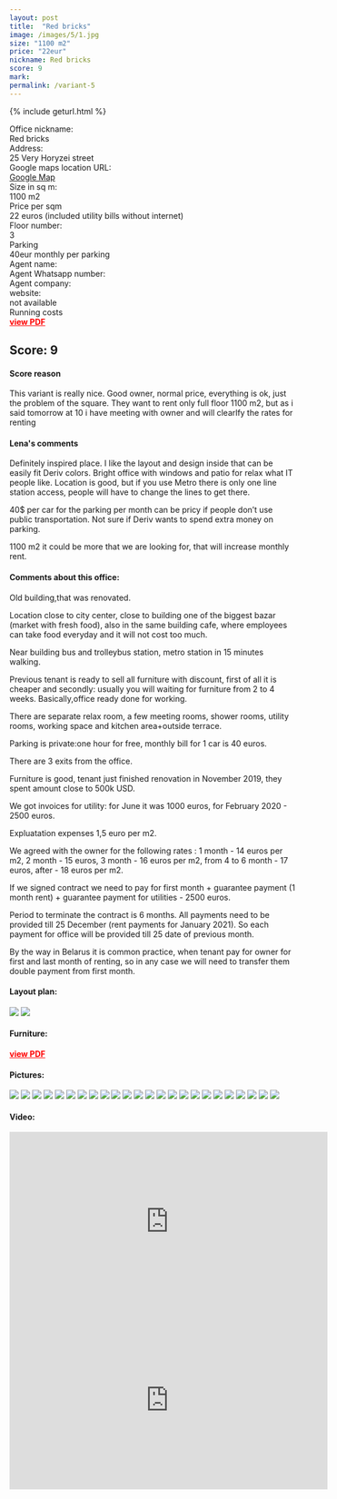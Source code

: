 ```yaml
---
layout: post
title:  "Red bricks"
image: /images/5/1.jpg
size: "1100 m2"
price: "22eur"
nickname: Red bricks
score: 9
mark: 
permalink: /variant-5
---
```

{% include geturl.html %}
<div class="office-info-grid">
    <div>Office nickname:</div>
    <div>Red bricks</div>
    <div>Address:</div>
    <div>25 Very Horyzei street</div>
    <div>Google maps location URL:</div>
    <div><a href="https://www.google.com/maps/place/%D1%83%D0%BB.+%D0%92.+%D0%A5%D0%BE%D1%80%D1%83%D0%B6%D0%B5%D0%B9+25,+%D0%9C%D0%B8%D0%BD%D1%81%D0%BA/@53.921329,27.5640919,17z/data=!4m13!1m7!3m6!1s0x46dbcf9bf4d8abd7:0x60955ff8f80ac8a4!2z0YPQuy4g0JIuINCl0L7RgNGD0LbQtdC5IDI1LCDQnNC40L3RgdC6!3b1!8m2!3d53.921329!4d27.5662859!3m4!1s0x46dbcf9bf4d8abd7:0x60955ff8f80ac8a4!8m2!3d53.921329!4d27.5662859">Google Map</a></div>
    <div>Size in sq m:</div>
    <div>1100 m2</div>
    <div>Price per sqm</div>
    <div>22 euros (included utility bills without internet)</div>
    <div>Floor number:</div>
    <div>3</div>
    <div>Parking</div>
    <div>40eur monthly per parking</div>
    <div>Agent name:</div>
    <div></div>
    <div>Agent Whatsapp number:</div>
    <div></div>
    <div>Agent company:</div>
    <div></div>
    <div>website:</div>
    <div>not available</div>
    <div>Running costs</div>
    <div><a href="{{ '/images/5/costs.pdf' | prepend: SourceUrl }}" style="color: red; font-weight: bold;">view PDF</a></div>
</div>

## Score: 9

#### Score reason

This variant is really nice. Good owner, normal price, everything is ok, just the problem of the square. They want to rent only full floor 1100 m2, but as i said tomorrow at 10 i have meeting with owner and will clearlfy the rates for renting

#### Lena's comments

Definitely inspired place. I like the layout and design inside that can be easily fit Deriv colors. Bright office with windows and patio for relax what IT people like. Location is good, but if you use Metro there is only one line station access, people will have to change the lines to get there. 

40$ per car for the parking per month can be pricy if people don’t use public transportation. Not sure if Deriv wants to spend extra money on parking.

1100 m2 it could be more that we are looking for, that will increase monthly rent. 

#### Comments about this office:

Old building,that was renovated. 

Location close to city center, close to building one of the biggest bazar (market with fresh food), also in the same building cafe, where employees can take food everyday and it will not cost too much. 

Near building bus and trolleybus station, metro station in 15 minutes walking. 

Previous tenant is ready to sell all furniture with discount, first of all it is cheaper and secondly: usually you will waiting for furniture from 2 to 4 weeks. Basically,office ready done for working.

There are separate relax room, a few meeting rooms, shower rooms, utility rooms, working space and kitchen area+outside terrace.

Parking is private:one hour for free, monthly bill for 1 car is 40 euros. 

There are 3 exits from the office.

Furniture is good, tenant just finished renovation in November 2019, they spent  amount close to 500k USD. 

We got invoices for utility: for June it was  1000 euros, for February 2020 - 2500 euros. 

Expluatation expenses 1,5 euro per m2. 

We agreed with the owner for the following rates : 1 month - 14 euros per m2, 2 month - 15 euros, 3 month - 16 euros per m2, from 4 to 6 month - 17 euros, after - 18 euros per m2. 

If we signed contract we need to pay for first month + guarantee payment (1 month rent) + guarantee payment for utilities - 2500 euros. 

Period to terminate the contract is 6 months. All payments need to be provided till 25 December (rent payments for January 2021). So each payment for office will be provided till 25 date of previous month.

By the way in Belarus it is common practice, when tenant pay for owner for first and last month of renting, so in any case  we will need to transfer them double payment from first month.

#### Layout plan:

<img src="{{ '/images/5/layout.jpg' | prepend: SourceUrl }}">

<img src="{{ '/images/5/layout2.jpg' | prepend: SourceUrl }}">

#### Furniture:

<a href="{{ '/images/5/red-bricks-furniture.pdf' | prepend: SourceUrl }}" style="color: red; font-weight: bold;">view PDF</a>

#### Pictures:

<img src="{{ '/images/5/1.jpg' | prepend: SourceUrl }}">

<img src="{{ '/images/5/2.jpg' | prepend: SourceUrl }}">

<img src="{{ '/images/5/3.jpg' | prepend: SourceUrl }}">

<img src="{{ '/images/5/4.jpg' | prepend: SourceUrl }}">

<img src="{{ '/images/5/5.jpg' | prepend: SourceUrl }}">

<img src="{{ '/images/5/6.jpg' | prepend: SourceUrl }}">

<img src="{{ '/images/5/7.jpg' | prepend: SourceUrl }}">

<img src="{{ '/images/5/8.jpg' | prepend: SourceUrl }}">

<img src="{{ '/images/5/9.jpg' | prepend: SourceUrl }}">

<img src="{{ '/images/5/10.jpg' | prepend: SourceUrl }}">

<img src="{{ '/images/5/11.jpg' | prepend: SourceUrl }}">

<img src="{{ '/images/5/12.jpg' | prepend: SourceUrl }}">

<img src="{{ '/images/5/13.jpg' | prepend: SourceUrl }}">

<img src="{{ '/images/5/14.jpg' | prepend: SourceUrl }}">

<img src="{{ '/images/5/15.jpg' | prepend: SourceUrl }}">

<img src="{{ '/images/5/16.jpg' | prepend: SourceUrl }}">

<img src="{{ '/images/5/17.jpg' | prepend: SourceUrl }}">

<img src="{{ '/images/5/18.jpg' | prepend: SourceUrl }}">

<img src="{{ '/images/5/19.jpg' | prepend: SourceUrl }}">

<img src="{{ '/images/5/out1.jpg' | prepend: SourceUrl }}">

<img src="{{ '/images/5/out2.jpg' | prepend: SourceUrl }}">

<img src="{{ '/images/5/out3.jpg' | prepend: SourceUrl }}">

<img src="{{ '/images/5/out4.jpg' | prepend: SourceUrl }}">

<img src="{{ '/images/5/out5.jpg' | prepend: SourceUrl }}">

#### Video:

<iframe width="560" height="315" src="https://www.youtube.com/embed/2O81v0c9GJc" frameborder="0" allow="accelerometer; autoplay; clipboard-write; encrypted-media; gyroscope; picture-in-picture" allowfullscreen></iframe>

<iframe width="560" height="315" src="https://www.youtube.com/embed/H1WFgwglvoU" frameborder="0" allow="accelerometer; autoplay; clipboard-write; encrypted-media; gyroscope; picture-in-picture" allowfullscreen></iframe>